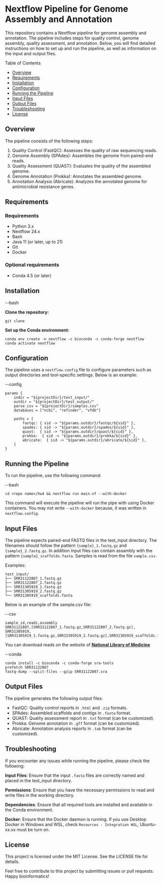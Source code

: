 # Nextflow Pipeline for Genome Assembly and Annotation 

This repository contains a Nextflow pipeline for genome assembly and annotation. The pipeline includes steps for quality control, genome assembly, quality assessment, and annotation. Below, you will find detailed instructions on how to set up and run the pipeline, as well as information on the input and output files.

Table of Contents
- [Overview][1]
- [Requirements][2]
- [Installation][3]
- [Configuration][4]
- [Running the Pipeline][5]
- [Input Files][6]
- [Output Files][7]
- [Troubleshooting][8]
- [License][9]

## Overview
[1]: Overview

The pipeline consists of the following steps:

1. Quality Control (FastQC): Assesses the quality of raw sequencing reads.
2. Genome Assembly (SPAdes): Assembles the genome from paired-end reads.
3. Quality Assessment (QUAST): Evaluates the quality of the assembled genome.
4. Genome Annotation (Prokka): Annotates the assembled genome.
5. Annotation Analysis (Abricate): Analyzes the annotated genome for antimicrobial resistance genes.

## Requirements
[2]: Requirements

### Requirements

- Python 3.x
- Nextflow 24.x
- Bash
- Java 11 (or later, up to 21)
- Git
- Docker

### Optional requirements

- Conda 4.5 (or later)

## Installation
[3]: Installation

--bash

**Clone the repository:**
```
git clone
```

**Set up the Conda environment:**
```
conda env create -n nextflow -c bioconda -c conda-forge nextflow
conda activate nextflow
```

## Configuration
[4]: Configuration

The pipeline uses a `nextflow.config` file to configure parameters such as output directories and tool-specific settings. Below is an example:

--config
```
params {
    indir = "${projectDir}/test_input/"
    outdir = "${projectDir}/test_output/"
    parse_csv = "${projectDir}/samples.csv"
    databases = ["ncbi", "refinder", "vfdb"]
    
    paths = [
        fastqc: { sid -> "${params.outdir}/fastqc/${sid}" },
        spades: { sid -> "${params.outdir}/spades/${sid}" },
        quast:  { sid -> "${params.outdir}/quast/${sid}" },
        prokka:  { sid -> "${params.outdir}/prokka/${sid}" },
        abricate:  { sid -> "${params.outdir}/abricate/${sid}" },
    ]
}
```

## Running the Pipeline
[5]: Running_the_Pipeline
To run the pipeline, use the following command:

--bash
```
cd <repo name>/hw4 && nextflow run main.nf --with-docker
```
This command will execute the pipeline will run the pipe with using Docker containers.
You may not write ```--with-docker``` because, it was written in `nextflow.config`.

## Input Files
[6]: Input_Files

The pipeline expects paired-end FASTQ files in the test_input directory. The filenames should follow the pattern `{sample}_1.fastq.gz` and `{sample}_2.fastq.gz`.
In addition input files can contain assambly with the pattern `{sample}_scaffolds.fasta`.
Samples is read from the file `sample.csv`.

Examples:

```
test_input/
├── SRR31122807_1.fastq.gz
├── SRR31122807_2.fastq.gz
├── SRR31305919_1.fastq.gz
├── SRR31305919_2.fastq.gz
└── SRR31305919_scaffolds.fasta
```

Below is an example of the sample.csv file:

--csv
```
sample_id,reads,assembly
SRR31122807,[SRR31122807_1.fastq.gz,SRR31122807_2.fastq.gz],
SRR31305919,[SRR31305919_1.fastq.gz,SRR31305919_2.fastq.gz],SRR31305919_scaffolds.fasta
```

You can download reads on the website of [**National Library of Medicine**](https://www.ncbi.nlm.nih.gov/sra/docs/sradownload/)

--conda
```
conda install -c bioconda -c conda-forge sra-tools
prefetch SRR31122807
fastq-dump --split-files --gzip SRR31122807.sra
```

## Output Files
[7]: Output_Files

The pipeline generates the following output files:

- FastQC: Quality control reports in `.html` and `.zip` formats.
- SPAdes: Assembled scaffolds and contigs in `.fasta` format.
- QUAST: Quality assessment report in `.txt` format (can be customized).
- Prokka: Genome annotation in `.gff` format (can be customized).
- Abricate: Annotation analysis reports in `.tab` format (can be customized).


## Troubleshooting
[8]: Troubleshooting

If you encounter any issues while running the pipeline, please check the following:

**Input Files**: Ensure that the input `.fasta` files are correctly named and placed in the test_input directory.

**Permissions**: Ensure that you have the necessary permissions to read and write files in the working directory.

**Dependencies**: Ensure that all required tools are installed and available in the Conda environment.

**Docker**: Ensure that the Docker daemon is running. If you use Desktop Docker in Windows and WSL, check `Resources - Integration WSL`, Ubuntu-xx.xx must be turn on.

## License
[9]: License
This project is licensed under the MIT License. See the LICENSE file for details.

Feel free to contribute to this project by submitting issues or pull requests. Happy bioinformatics!
